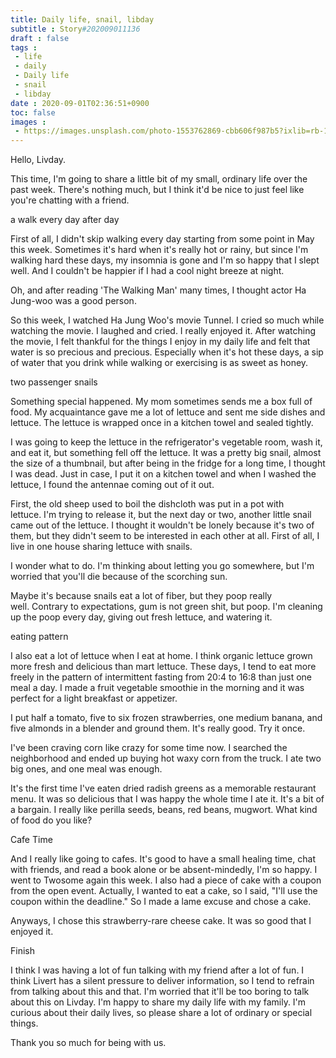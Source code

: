 ```yaml
---
title: Daily life, snail, libday
subtitle : Story#202009011136
draft : false
tags :
 - life
 - daily
 - Daily life
 - snail
 - libday
date : 2020-09-01T02:36:51+0900
toc: false
images : 
 - https://images.unsplash.com/photo-1553762869-cbb606f987b5?ixlib=rb-1.2.1&q=80&fm=jpg&crop=entropy&cs=tinysrgb&w=1080&fit=max&ixid=eyJhcHBfaWQiOjE1NTU0OX0
---
```


Hello, Livday.  

This time, I'm going to share a little bit of my small, ordinary life over the past week. There's nothing much, but I think it'd be nice to just feel like you're chatting with a friend.  

a walk every day after day  

First of all, I didn't skip walking every day starting from some point in May this week. Sometimes it's hard when it's really hot or rainy, but since I'm walking hard these days, my insomnia is gone and I'm so happy that I slept well. And I couldn't be happier if I had a cool night breeze at night.  

Oh, and after reading 'The Walking Man' many times, I thought actor Ha Jung-woo was a good person.  

So this week, I watched Ha Jung Woo's movie Tunnel. I cried so much while watching the movie. I laughed and cried. I really enjoyed it. After watching the movie, I felt thankful for the things I enjoy in my daily life and felt that water is so precious and precious. Especially when it's hot these days, a sip of water that you drink while walking or exercising is as sweet as honey.  

two passenger snails  

Something special happened. My mom sometimes sends me a box full of food. My acquaintance gave me a lot of lettuce and sent me side dishes and lettuce. The lettuce is wrapped once in a kitchen towel and sealed tightly.  

I was going to keep the lettuce in the refrigerator's vegetable room, wash it, and eat it, but something fell off the lettuce. It was a pretty big snail, almost the size of a thumbnail, but after being in the fridge for a long time, I thought I was dead. Just in case, I put it on a kitchen towel and when I washed the lettuce, I found the antennae coming out of it out.  

First, the old sheep used to boil the dishcloth was put in a pot with lettuce. I'm trying to release it, but the next day or two, another little snail came out of the lettuce. I thought it wouldn't be lonely because it's two of them, but they didn't seem to be interested in each other at all. First of all, I live in one house sharing lettuce with snails.  

I wonder what to do. I'm thinking about letting you go somewhere, but I'm worried that you'll die because of the scorching sun.  

Maybe it's because snails eat a lot of fiber, but they poop really well. Contrary to expectations, gum is not green shit, but poop. I'm cleaning up the poop every day, giving out fresh lettuce, and watering it.  

eating pattern  

I also eat a lot of lettuce when I eat at home. I think organic lettuce grown more fresh and delicious than mart lettuce. These days, I tend to eat more freely in the pattern of intermittent fasting from 20:4 to 16:8 than just one meal a day. I made a fruit vegetable smoothie in the morning and it was perfect for a light breakfast or appetizer.  

I put half a tomato, five to six frozen strawberries, one medium banana, and five almonds in a blender and ground them. It's really good. Try it once.  

I've been craving corn like crazy for some time now. I searched the neighborhood and ended up buying hot waxy corn from the truck. I ate two big ones, and one meal was enough.  

It's the first time I've eaten dried radish greens as a memorable restaurant menu. It was so delicious that I was happy the whole time I ate it. It's a bit of a bargain. I really like perilla seeds, beans, red beans, mugwort. What kind of food do you like?  

Cafe Time  

And I really like going to cafes. It's good to have a small healing time, chat with friends, and read a book alone or be absent-mindedly, I'm so happy. I went to Twosome again this week. I also had a piece of cake with a coupon from the open event. Actually, I wanted to eat a cake, so I said, "I'll use the coupon within the deadline." So I made a lame excuse and chose a cake.  

Anyways, I chose this strawberry-rare cheese cake. It was so good that I enjoyed it.  

Finish  

I think I was having a lot of fun talking with my friend after a lot of fun. I think Livert has a silent pressure to deliver information, so I tend to refrain from talking about this and that. I'm worried that it'll be too boring to talk about this on Livday. I'm happy to share my daily life with my family. I'm curious about their daily lives, so please share a lot of ordinary or special things.  

Thank you so much for being with us.  


